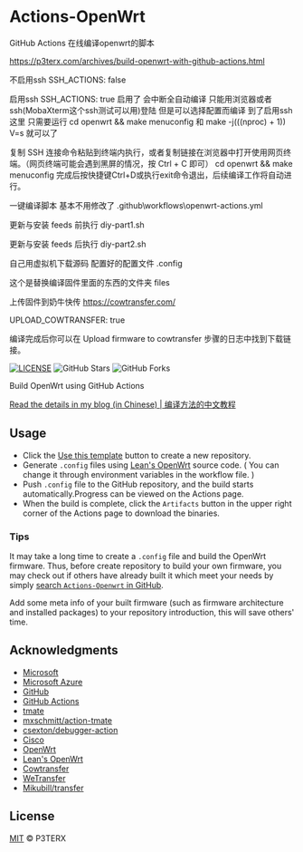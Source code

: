 # Actions-OpenWrt


GitHub Actions 在线编译openwrt的脚本

https://p3terx.com/archives/build-openwrt-with-github-actions.html

不启用ssh
SSH_ACTIONS: false

启用ssh
SSH_ACTIONS: true
启用了 会中断全自动编译 只能用浏览器或者ssh(MobaXterm这个ssh测试可以用)登陆 但是可以选择配置而编译
到了启用ssh这里 只需要运行 cd openwrt && make menuconfig 和 make -j$(($(nproc) + 1)) V=s 就可以了


复制 SSH 连接命令粘贴到终端内执行，或者复制链接在浏览器中打开使用网页终端。（网页终端可能会遇到黑屏的情况，按 Ctrl + C 即可）
cd openwrt && make menuconfig
完成后按快捷键Ctrl+D或执行exit命令退出，后续编译工作将自动进行。


一键编译脚本   基本不用修改了
.github\workflows\openwrt-actions.yml

更新与安装 feeds 前执行
diy-part1.sh

更新与安装 feeds 后执行
diy-part2.sh

自己用虚拟机下载源码 配置好的配置文件
.config

这个是替换编译固件里面的东西的文件夹
files

上传固件到奶牛快传
https://cowtransfer.com/

UPLOAD_COWTRANSFER: true

编译完成后你可以在 Upload firmware to cowtransfer 步骤的日志中找到下载链接。







[![LICENSE](https://img.shields.io/github/license/mashape/apistatus.svg?style=flat-square&label=LICENSE)](https://github.com/P3TERX/Actions-OpenWrt/blob/master/LICENSE)
![GitHub Stars](https://img.shields.io/github/stars/P3TERX/Actions-OpenWrt.svg?style=flat-square&label=Stars&logo=github)
![GitHub Forks](https://img.shields.io/github/forks/P3TERX/Actions-OpenWrt.svg?style=flat-square&label=Forks&logo=github)

Build OpenWrt using GitHub Actions

[Read the details in my blog (in Chinese) | 编译方法的中文教程](https://p3terx.com/archives/build-openwrt-with-github-actions.html)

## Usage

- Click the [Use this template](https://github.com/P3TERX/Actions-OpenWrt/generate) button to create a new repository.
- Generate `.config` files using [Lean's OpenWrt](https://github.com/coolsnowwolf/lede) source code. ( You can change it through environment variables in the workflow file. )
- Push `.config` file to the GitHub repository, and the build starts automatically.Progress can be viewed on the Actions page.
- When the build is complete, click the `Artifacts` button in the upper right corner of the Actions page to download the binaries.

### Tips

It may take a long time to create a `.config` file and build the OpenWrt firmware. Thus, before create repository to build your own firmware, you may check out if others have already built it which meet your needs by simply [search `Actions-Openwrt` in GitHub](https://github.com/search?q=Actions-openwrt).

Add some meta info of your built firmware (such as firmware architecture and installed packages) to your repository introduction, this will save others' time.

## Acknowledgments

- [Microsoft](https://www.microsoft.com)
- [Microsoft Azure](https://azure.microsoft.com)
- [GitHub](https://github.com)
- [GitHub Actions](https://github.com/features/actions)
- [tmate](https://github.com/tmate-io/tmate)
- [mxschmitt/action-tmate](https://github.com/mxschmitt/action-tmate)
- [csexton/debugger-action](https://github.com/csexton/debugger-action)
- [Cisco](https://www.cisco.com/)
- [OpenWrt](https://github.com/openwrt/openwrt)
- [Lean's OpenWrt](https://github.com/coolsnowwolf/lede)
- [Cowtransfer](https://cowtransfer.com)
- [WeTransfer](https://wetransfer.com/)
- [Mikubill/transfer](https://github.com/Mikubill/transfer)

## License

[MIT](https://github.com/P3TERX/Actions-OpenWrt/blob/main/LICENSE) © P3TERX
